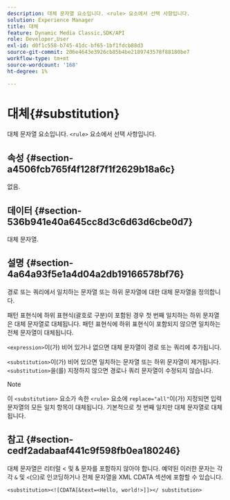 ```yaml
---
description: 대체 문자열 요소입니다. <rule> 요소에서 선택 사항입니다.
solution: Experience Manager
title: 대체
feature: Dynamic Media Classic,SDK/API
role: Developer,User
exl-id: d0f1c558-b745-41dc-bf65-1bf1fdcb88d3
source-git-commit: 206e4643e3926cb85b4be2189743578f88180be7
workflow-type: tm+mt
source-wordcount: '168'
ht-degree: 1%

---
```


# 대체{#substitution}

대체 문자열 요소입니다. `<rule>` 요소에서 선택 사항입니다.

## 속성 {#section-a4506fcb765f4f128f7f1f2629b18a6c}

없음.

## 데이터 {#section-536b941e40a645cc8d3c6d63d6cbe0d7}

대체 문자열.

## 설명 {#section-4a64a93f5e1a4d04a2db19166578bf76}

경로 또는 쿼리에서 일치하는 문자열 또는 하위 문자열에 대한 대체 문자열을 정의합니다.

패턴 표현식에 하위 표현식(괄호로 구분)이 포함된 경우 첫 번째 일치하는 하위 문자열은 대체 문자열로 대체됩니다. 패턴 표현식에 하위 표현식이 포함되지 않으면 일치하는 전체 문자열이 대체됩니다.

`<expression>`이(가) 비어 있거나 없으면 대체 문자열이 경로 또는 쿼리에 추가됩니다.

`<substitution>`이(가) 비어 있으면 일치하는 문자열 또는 하위 문자열이 제거됩니다. `<substitution>`을(를) 지정하지 않으면 경로나 쿼리 문자열이 수정되지 않습니다.

>[!NOTE]
>
>이 `<substitution>` 요소가 속한 `<rule>` 요소에 `replace="all"`이(가) 지정되면 입력 문자열의 모든 일치 항목이 대체됩니다. 기본적으로 첫 번째 일치만 대체 문자열로 대체됩니다.

## 참고 {#section-cedf2adabaaf441c9f598fb0ea180246}

대체 문자열은 리터럴 &lt; 및 &amp; 문자를 포함하지 않아야 합니다. 예약된 이러한 문자는 각각 `&` 및 `<`(으)로 인코딩하거나 전체 문자열을 XML CDATA 섹션에 포함할 수 있습니다.

`<substitution><![CDATA[&text=<Hello, world!>]]></ substitution>`
